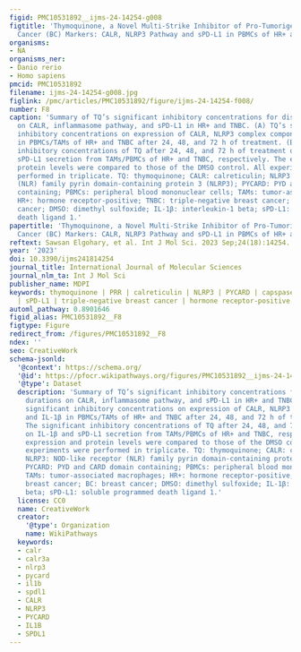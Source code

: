 ```yaml
---
figid: PMC10531892__ijms-24-14254-g008
figtitle: 'Thymoquinone, a Novel Multi-Strike Inhibitor of Pro-Tumorigenic Breast
  Cancer (BC) Markers: CALR, NLRP3 Pathway and sPD-L1 in PBMCs of HR+ and TNBC Patients'
organisms:
- NA
organisms_ner:
- Danio rerio
- Homo sapiens
pmcid: PMC10531892
filename: ijms-24-14254-g008.jpg
figlink: /pmc/articles/PMC10531892/figure/ijms-24-14254-f008/
number: F8
caption: 'Summary of TQ’s significant inhibitory concentrations for distinct durations
  on CALR, inflammasome pathway, and sPD-L1 in HR+ and TNBC. (A) TQ’s significant
  inhibitory concentrations on expression of CALR, NLRP3 complex components and IL-1β
  in PBMCs/TAMs of HR+ and TNBC after 24, 48, and 72 h of treatment. (B) The significant
  inhibitory concentrations of TQ after 24, 48, and 72 h of treatment on IL-1β and
  sPD-L1 secretion from TAMs/PBMCs of HR+ and TNBC, respectively. The expression and
  protein levels were compared to those of the DMSO control. All experiments were
  performed in triplicate. TQ: thymoquinone; CALR: calreticulin; NLRP3: NOD-like receptor
  (NLR) family pyrin domain-containing protein 3 (NLRP3); PYCARD: PYD and CARD domain
  containing; PBMCs: peripheral blood mononuclear cells; TAMs: tumor-associated macrophages;
  HR+: hormone receptor-positive; TNBC: triple-negative breast cancer; BC: breast
  cancer; DMSO: dimethyl sulfoxide; IL-1β: interleukin-1 beta; sPD-L1: soluble programmed
  death ligand 1.'
papertitle: 'Thymoquinone, a Novel Multi-Strike Inhibitor of Pro-Tumorigenic Breast
  Cancer (BC) Markers: CALR, NLRP3 Pathway and sPD-L1 in PBMCs of HR+ and TNBC Patients.'
reftext: Sawsan Elgohary, et al. Int J Mol Sci. 2023 Sep;24(18):14254.
year: '2023'
doi: 10.3390/ijms241814254
journal_title: International Journal of Molecular Sciences
journal_nlm_ta: Int J Mol Sci
publisher_name: MDPI
keywords: thymoquinone | PRR | calreticulin | NLRP3 | PYCARD | capspase-1 | IL-1β
  | sPD-L1 | triple-negative breast cancer | hormone receptor-positive breast cancer
automl_pathway: 0.8901646
figid_alias: PMC10531892__F8
figtype: Figure
redirect_from: /figures/PMC10531892__F8
ndex: ''
seo: CreativeWork
schema-jsonld:
  '@context': https://schema.org/
  '@id': https://pfocr.wikipathways.org/figures/PMC10531892__ijms-24-14254-g008.html
  '@type': Dataset
  description: 'Summary of TQ’s significant inhibitory concentrations for distinct
    durations on CALR, inflammasome pathway, and sPD-L1 in HR+ and TNBC. (A) TQ’s
    significant inhibitory concentrations on expression of CALR, NLRP3 complex components
    and IL-1β in PBMCs/TAMs of HR+ and TNBC after 24, 48, and 72 h of treatment. (B)
    The significant inhibitory concentrations of TQ after 24, 48, and 72 h of treatment
    on IL-1β and sPD-L1 secretion from TAMs/PBMCs of HR+ and TNBC, respectively. The
    expression and protein levels were compared to those of the DMSO control. All
    experiments were performed in triplicate. TQ: thymoquinone; CALR: calreticulin;
    NLRP3: NOD-like receptor (NLR) family pyrin domain-containing protein 3 (NLRP3);
    PYCARD: PYD and CARD domain containing; PBMCs: peripheral blood mononuclear cells;
    TAMs: tumor-associated macrophages; HR+: hormone receptor-positive; TNBC: triple-negative
    breast cancer; BC: breast cancer; DMSO: dimethyl sulfoxide; IL-1β: interleukin-1
    beta; sPD-L1: soluble programmed death ligand 1.'
  license: CC0
  name: CreativeWork
  creator:
    '@type': Organization
    name: WikiPathways
  keywords:
  - calr
  - calr3a
  - nlrp3
  - pycard
  - il1b
  - spdl1
  - CALR
  - NLRP3
  - PYCARD
  - IL1B
  - SPDL1
---
```

